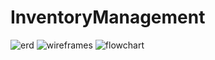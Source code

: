 # InventoryManagement

![erd](https://user-images.githubusercontent.com/32704317/235539322-e5a67d9d-3c9e-469a-9cc9-a8dfaf19c7b0.png)
![wireframes](https://user-images.githubusercontent.com/32704317/235539330-f1de5230-e1d0-4af2-8fd6-b65b4cf2bf82.png)
![flowchart](https://user-images.githubusercontent.com/32704317/235539337-e93288ce-ef80-4e05-a44b-27aeca99b7bc.png)
